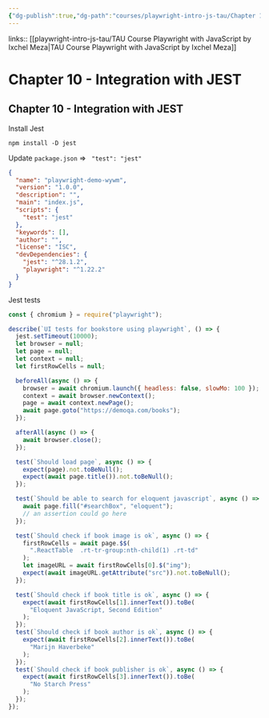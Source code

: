 ```yaml
---
{"dg-publish":true,"dg-path":"courses/playwright-intro-js-tau/Chapter 10 - Integration with JEST.md","permalink":"/courses/playwright-intro-js-tau/chapter-10-integration-with-jest/","tags":["playwright"],"created":"","updated":""}
---
```


links:: [[playwright-intro-js-tau/TAU Course Playwright with JavaScript by Ixchel Meza\|TAU Course Playwright with JavaScript by Ixchel Meza]]

# Chapter 10 - Integration with JEST

## Chapter 10 - Integration with JEST

Install Jest

```Shell
npm install -D jest
```

Update `package.json` => ` "test": "jest"`

```json
{
  "name": "playwright-demo-wywm",
  "version": "1.0.0",
  "description": "",
  "main": "index.js",
  "scripts": {
    "test": "jest"
  },
  "keywords": [],
  "author": "",
  "license": "ISC",
  "devDependencies": {
    "jest": "^28.1.2",
    "playwright": "^1.22.2"
  }
}
```

Jest tests 

```javascript
const { chromium } = require("playwright");

describe(`UI tests for bookstore using playwright`, () => {
  jest.setTimeout(10000);
  let browser = null;
  let page = null;
  let context = null;
  let firstRowCells = null;

  beforeAll(async () => {
    browser = await chromium.launch({ headless: false, slowMo: 100 });
    context = await browser.newContext();
    page = await context.newPage();
    await page.goto("https://demoqa.com/books");
  });

  afterAll(async () => {
    await browser.close();
  });

  test(`Should load page`, async () => {
    expect(page).not.toBeNull();
    expect(await page.title()).not.toBeNull();
  });

  test(`Should be able to search for eloquent javascript`, async () => {
    await page.fill("#searchBox", "eloquent");
    // an assertion could go here
  });

  test(`Should check if book image is ok`, async () => {
    firstRowCells = await page.$$(
      ".ReactTable  .rt-tr-group:nth-child(1) .rt-td"
    );
    let imageURL = await firstRowCells[0].$("img");
    expect(await imageURL.getAttribute("src")).not.toBeNull();
  });

  test(`Should check if book title is ok`, async () => {
    expect(await firstRowCells[1].innerText()).toBe(
      "Eloquent JavaScript, Second Edition"
    );
  });
  test(`Should check if book author is ok`, async () => {
    expect(await firstRowCells[2].innerText()).toBe(
      "Marijn Haverbeke"
    );
  });
  test(`Should check if book publisher is ok`, async () => {
    expect(await firstRowCells[3].innerText()).toBe(
      "No Starch Press"
    );
  });
});

```